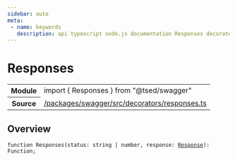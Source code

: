 ```yaml
---
sidebar: auto
meta:
 - name: keywords
   description: api typescript node.js documentation Responses decorator
---
```

# Responses <Badge text="Decorator" type="decorator"/>
<!-- Summary -->
<section class="symbol-info"><table class="is-full-width"><tbody><tr><th>Module</th><td><div class="lang-typescript"><span class="token keyword">import</span> { Responses }&nbsp;<span class="token keyword">from</span>&nbsp;<span class="token string">"@tsed/swagger"</span></div></td></tr><tr><th>Source</th><td><a href="https://github.com/TypedProject/ts-express-decorators/blob/v5.2.5/packages/swagger/src/decorators/responses.ts#L0-L0">/packages/swagger/src/decorators/responses.ts</a></td></tr></tbody></table></section>

<!-- Overview -->
## Overview


<pre><code class="typescript-lang ">function <span class="token function">Responses</span><span class="token punctuation">(</span>status<span class="token punctuation">:</span> <span class="token keyword">string</span> | <span class="token keyword">number</span><span class="token punctuation">,</span> response<span class="token punctuation">:</span> <a href="/api/common/filters/decorators/Response.html"><span class="token">Response</span></a><span class="token punctuation">)</span><span class="token punctuation">:</span> Function<span class="token punctuation">;</span></code></pre>